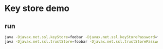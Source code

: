 # Key store demo

## run

~~~bash
java -Djavax.net.ssl.keyStore=foobar -Djavax.net.ssl.keyStorePassword=foobar Broker1 &
java -Djavax.net.ssl.trustStore=foobar -Djavax.net.ssl.trustStorePassword=foobar Broker2
~~~

